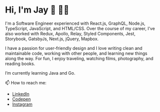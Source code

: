 # Hi, I'm Jay 👋 👨‍💻

I'm a Software Engineer experienced with React.js, GraphQL, Node.js, TypeScript, JavaScript, and HTML/CSS. Over the course of my career, I've also worked with Redux, Apollo, Relay, Styled Components, Jest, Storybook, GatsbyJs, Next.js, jQuery, Mapbox.

I have a passion for user-friendly design and I love writing clean and maintainable code, working with other people, and learning new things along the way. For fun, I enjoy traveling, watching films, photography, and reading books.

I’m currently learning Java and Go.

📫 How to reach me:

* <a href="https://www.linkedin.com/in/jayasuryasakamuri">LinkedIn</a>
* <a href="https://codepen.io/jayasuryasakamuri">Codepen</a>
* <a href="https://www.instagram.com/jsu.pics/">Instagram</a>
